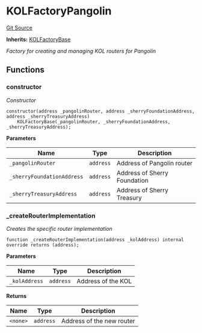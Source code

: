 # KOLFactoryPangolin
[Git Source](https://github.com-smastropiero/SherryLabs/sherry-contracts/blob/ac3659d9daf69f5807477dfb4ad35c396dc00c1f/contracts/kol-router/KOLFactoryPangolin.sol)

**Inherits:**
[KOLFactoryBase](/contracts/kol-router/KOLFactoryBase.sol/abstract.KOLFactoryBase.md)

*Factory for creating and managing KOL routers for Pangolin*


## Functions
### constructor

*Constructor*


```solidity
constructor(address _pangolinRouter, address _sherryFoundationAddress, address _sherryTreasuryAddress)
    KOLFactoryBase(_pangolinRouter, _sherryFoundationAddress, _sherryTreasuryAddress);
```
**Parameters**

|Name|Type|Description|
|----|----|-----------|
|`_pangolinRouter`|`address`|Address of Pangolin router|
|`_sherryFoundationAddress`|`address`|Address of Sherry Foundation|
|`_sherryTreasuryAddress`|`address`|Address of Sherry Treasury|


### _createRouterImplementation

*Creates the specific router implementation*


```solidity
function _createRouterImplementation(address _kolAddress) internal override returns (address);
```
**Parameters**

|Name|Type|Description|
|----|----|-----------|
|`_kolAddress`|`address`|Address of the KOL|

**Returns**

|Name|Type|Description|
|----|----|-----------|
|`<none>`|`address`|Address of the new router|


